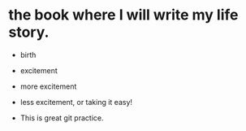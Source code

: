 # the book where I will write my life story.

- birth 

- excitement

- more excitement

- less excitement, or taking it easy!

- This is great git practice.
